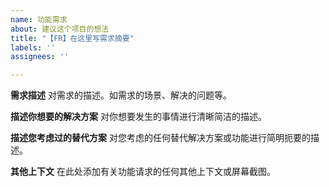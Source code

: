 ```yaml
---
name: 功能需求
about: 建议这个项目的想法
title: "【FR】在这里写需求摘要"
labels: ''
assignees: ''

---
```


**需求描述**
对需求的描述。如需求的场景、解决的问题等。

**描述你想要的解决方案**
对你想要发生的事情进行清晰简洁的描述。

**描述您考虑过的替代方案**
对您考虑的任何替代解决方案或功能进行简明扼要的描述。

 **其他上下文**
在此处添加有关功能请求的任何其他上下文或屏幕截图。
